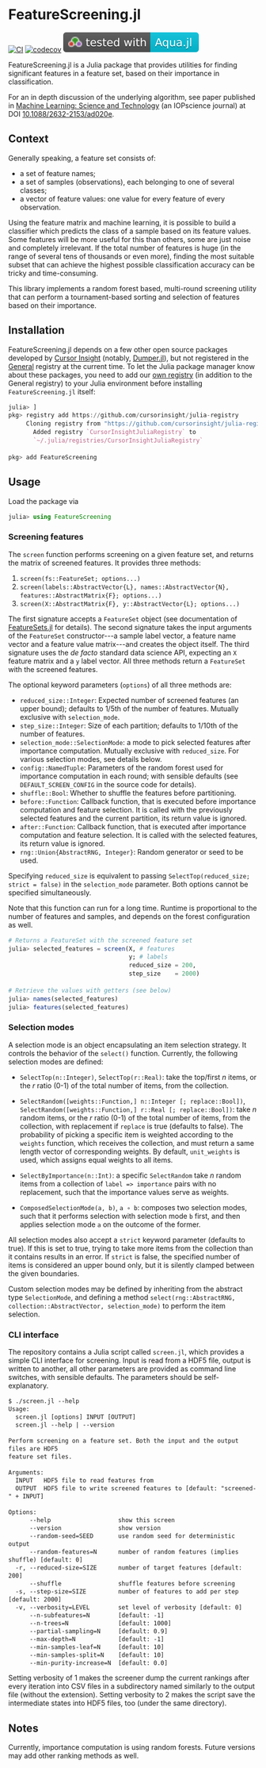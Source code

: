 # FeatureScreening.jl

[![CI](https://github.com/cursorinsight/FeatureScreening.jl/actions/workflows/CI.yml/badge.svg)](https://github.com/cursorinsight/FeatureScreening.jl/actions/workflows/CI.yml)
[![codecov](https://codecov.io/gh/cursorinsight/FeatureScreening.jl/branch/master/graph/badge.svg?token=P59CK9SA1Z)](https://codecov.io/gh/cursorinsight/FeatureScreening.jl)
[![Aqua QA](https://raw.githubusercontent.com/JuliaTesting/Aqua.jl/master/badge.svg)](https://github.com/JuliaTesting/Aqua.jl)

FeatureScreening.jl is a Julia package that provides utilities for finding
significant features in a feature set, based on their importance in
classification.

For an in depth discussion of the underlying algorithm, see paper published in
[Machine Learning: Science and Technology][MLST] (an IOPscience journal) at DOI
[10.1088/2632-2153/ad020e](https://doi.org/10.1088/2632-2153/ad020e).

## Context

Generally speaking, a feature set consists of:

* a set of feature names;
* a set of samples (observations), each belonging to one of several classes;
* a vector of feature values: one value for every feature of every observation.

Using the feature matrix and machine learning, it is possible to build a
classifier which predicts the class of a sample based on its feature values.
Some features will be more useful for this than others, some are just noise and
completely irrelevant. If the total number of features is huge (in the range of
several tens of thousands or even more), finding the most suitable subset that
can achieve the highest possible classification accuracy can be tricky and
time-consuming.

This library implements a random forest based, multi-round screening utility
that can perform a tournament-based sorting and selection of features based on
their importance.

## Installation

FeatureScreening.jl depends on a few other open source packages developed by
[Cursor Insight][] (notably, [Dumper.jl][]), but not registered in the
[General][] registry at the current time. To let the Julia package manager know
about these packages, you need to add our [own registry][CIJR] (in addition to
the General registry) to your Julia environment before installing
`FeatureScreening.jl` itself:

```julia
julia> ]
pkg> registry add https://github.com/cursorinsight/julia-registry
     Cloning registry from "https://github.com/cursorinsight/julia-registry"
       Added registry `CursorInsightJuliaRegistry` to
       `~/.julia/registries/CursorInsightJuliaRegistry`

pkg> add FeatureScreening
```

## Usage

Load the package via

```julia
julia> using FeatureScreening
```

### Screening features

The `screen` function performs screening on a given feature set, and returns the
matrix of screened features. It provides three methods:

1. `screen(fs::FeatureSet; options...)`
2. `screen(labels::AbstractVector{L},
   names::AbstractVector{N},
   features::AbstractMatrix{F}; options...)`
3. `screen(X::AbstractMatrix{F}, y::AbstractVector{L}; options...)`

The first signature accepts a `FeatureSet` object (see documentation of
[FeatureSets.jl][] for details). The second signature takes the input arguments
of the `FeatureSet` constructor---a sample label vector, a feature name vector
and a feature value matrix---and creates the object itself. The third signature
uses the *de facto* standard data science API, expecting an `X` feature matrix
and a `y` label vector. All three methods return a `FeatureSet` with the
screened features.

The optional keyword parameters (`options`) of all three methods are:

- `reduced_size::Integer`: Expected number of screened features (an upper
  bound); defaults to 1/5th of the number of features. Mutually exclusive with
  `selection_mode`.
- `step_size::Integer`: Size of each partition; defaults to 1/10th of the number
  of features.
- `selection_mode::SelectionMode`: a mode to pick selected features after
  importance computation. Mutually exclusive with `reduced_size`. For various
  selection modes, see details below.
- `config::NamedTuple`: Parameters of the random forest used for importance
  computation in each round; with sensible defaults (see `DEFAULT_SCREEN_CONFIG`
  in the source code for details).
- `shuffle::Bool`: Whether to shuffle the features before partitioning.
- `before::Function`: Callback function, that is executed before importance
  computation and feature selection. It is called with the previously selected
  features and the current partition, its return value is ignored.
- `after::Function`: Callback function, that is executed after importance
  computation and feature selection. It is called with the selected features,
  its return value is ignored.
- `rng::Union{AbstractRNG, Integer}`: Random generator or seed to be used.

Specifying `reduced_size` is equivalent to passing `SelectTop(reduced_size;
strict = false)` in the `selection_mode` parameter. Both options cannot be
specified simultaneously.

Note that this function can run for a long time. Runtime is proportional to the
number of features and samples, and depends on the forest configuration as well.

```julia
# Returns a FeatureSet with the screened feature set
julia> selected_features = screen(X, # features
                                  y; # labels
                                  reduced_size = 200,
                                  step_size    = 2000)

# Retrieve the values with getters (see below)
julia> names(selected_features)
julia> features(selected_features)
```

### Selection modes

A selection mode is an object encapsulating an item selection strategy. It
controls the behavior of the `select()` function. Currently, the following
selection modes are defined:

* `SelectTop(n::Integer)`, `SelectTop(r::Real)`: take the top/first *n* items,
  or the *r* ratio (0-1) of the total number of items, from the collection.

* `SelectRandom([weights::Function,] n::Integer [; replace::Bool])`,
  `SelectRandom([weights::Function,] r::Real [; replace::Bool])`: take *n*
  random items, or the *r* ratio (0-1) of the total number of items, from the
  collection, with replacement if `replace` is true (defaults to false). The
  probability of picking a specific item is weighted according to the `weights`
  function, which receives the collection, and must return a same length vector
  of corresponding weights. By default, `unit_weights` is used, which assigns
  equal weights to all items.

* `SelectByImportance(n::Int)`: a specific `SelectRandom` take *n* random items
  from a collection of `label => importance` pairs with no replacement, such
  that the importance values serve as weights.

* `ComposedSelectionMode(a, b)`, `a ∘ b`: composes two selection modes, such
  that it performs selection with selection mode `b` first, and then applies
  selection mode `a` on the outcome of the former.

All selection modes also accept a `strict` keyword parameter (defaults to true).
If this is set to true, trying to take more items from the collection than it
contains results in an error. If `strict` is false, the specified number of
items is considered an upper bound only, but it is silently clamped between the
given boundaries.

Custom selection modes may be defined by inheriting from the abstract type
`SelectionMode`, and defining a method `select(rng::AbstractRNG,
collection::AbstractVector, selection_mode)` to perform the item selection.

### CLI interface

The repository contains a Julia script called `screen.jl`, which provides a
simple CLI interface for screening. Input is read from a HDF5 file, output is
written to another, all other parameters are provided as command line switches,
with sensible defaults. The parameters should be self-explanatory.

```
$ ./screen.jl --help
Usage:
  screen.jl [options] INPUT [OUTPUT]
  screen.jl --help | --version

Perform screening on a feature set. Both the input and the output files are HDF5
feature set files.

Arguments:
  INPUT   HDF5 file to read features from
  OUTPUT  HDF5 file to write screened features to [default: "screened-" + INPUT]

Options:
      --help                   show this screen
      --version                show version
      --random-seed=SEED       use random seed for deterministic output
      --random-features=N      number of random features (implies shuffle) [default: 0]
  -r, --reduced-size=SIZE      number of target features [default: 200]
      --shuffle                shuffle features before screening
  -s, --step-size=SIZE         number of features to add per step [default: 2000]
  -v, --verbosity=LEVEL        set level of verbosity [default: 0]
      --n-subfeatures=N        [default: -1]
      --n-trees=N              [default: 1000]
      --partial-sampling=N     [default: 0.9]
      --max-depth=N            [default: -1]
      --min-samples-leaf=N     [default: 10]
      --min-samples-split=N    [default: 10]
      --min-purity-increase=N  [default: 0.0]
```

Setting verbosity of 1 makes the screener dump the current rankings after every
iteration into CSV files in a subdirectory named similarly to the output file
(without the extension). Setting verbosity to 2 makes the script save the
intermediate states into HDF5 files, too (under the same directory).

## Notes

Currently, importance computation is using random forests. Future versions may
add other ranking methods as well.

[CIJR]: https://github.com/cursorinsight/julia-registry
[Cursor Insight]: https://www.cursorinsight.com/
[Dumper.jl]: https://github.com/cursorinsight/Dumper.jl
[FeatureSets.jl]: https://github.com/cursorinsight/FeatureSets.jl
[General]: https://github.com/JuliaRegistries/General
[MLST]: https://iopscience.iop.org/journal/2632-2153
